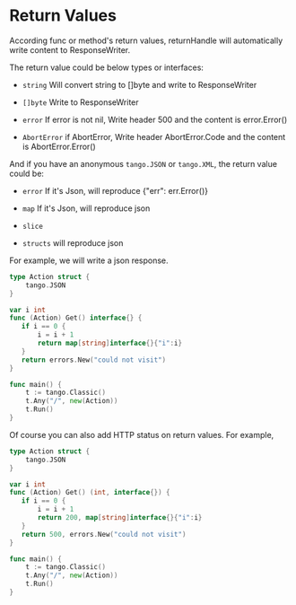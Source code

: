 # Return Values

According func or method's return values, returnHandle will automatically write content to ResponseWriter.

The return value could be below types or interfaces:

* `string`
Will convert string to []byte and write to ResponseWriter

* `[]byte`
Write to ResponseWriter

* `error`
If error is not nil, Write header 500 and the content is error.Error()

* `AbortError`
if AbortError, Write header AbortError.Code and the content is AbortError.Error()

And if you have an anonymous `tango.JSON` or `tango.XML`, the return value could be:

* `error`
If it's Json, will reproduce {"err": err.Error()}

* `map`
If it's Json, will reproduce json

* `slice`
* `structs`
will reproduce json

For example, we will write a json response.

```Go
type Action struct {
    tango.JSON
}

var i int
func (Action) Get() interface{} {
   if i == 0 {
       i = i + 1
       return map[string]interface{}{"i":i}
   }
   return errors.New("could not visit")
}

func main() {
    t := tango.Classic()
    t.Any("/", new(Action))
    t.Run()
}
```

Of course you can also add HTTP status on return values. For example,

```Go
type Action struct {
    tango.JSON
}

var i int
func (Action) Get() (int, interface{}) {
   if i == 0 {
       i = i + 1
       return 200, map[string]interface{}{"i":i}
   }
   return 500, errors.New("could not visit")
}

func main() {
    t := tango.Classic()
    t.Any("/", new(Action))
    t.Run()
}
```
